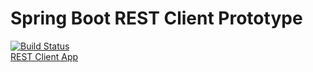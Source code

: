 # Spring Boot REST Client Prototype
[![Build Status](https://travis-ci.org/davidwpowell/rest-client.svg?branch=master)](https://travis-ci.org/davidwpowell/rest-client)
<br>
[REST Client App](https://shielded-river-77060.herokuapp.com/ "REST Client")
